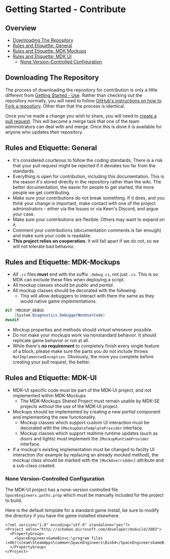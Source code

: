 # Getting Started - Contribute

## Overview

* [Downloading The Repository](#downloading-the-repository)
* [Rules and Etiquette: General](#rules-and-etiquette-general)
* [Rules and Etiquette: MDK Mockups](#rules-and-etiquette-mdk-mockups)
* [Rules and Etiquette: MDK UI](#rules-and-etiquette-mdk-ui)
  * [None Version-Controlled Configuration](#none-version-controlled-configuration)



## Downloading The Repository

The process of downloading the repository for contribution is only a little different from [Getting Started - Use](https://github.com/malware-dev/MDK-Mockups/blob/master/Docs/Getting-Started-Use.md). Rather than checking out the repository normally, you will need to follow [GitHub's instructions on how to Fork a repository](https://help.github.com/articles/fork-a-repo/). Other than that the process is identical.



Once you've made a change you wish to share, you will need to [create a pull request](https://help.github.com/articles/creating-a-pull-request-from-a-fork/). This will become a merge task that one of the team administrators can deal with and merge. Once this is done it is available for anyone who updates their repository.



## Rules and Etiquette: General
* It's considered courteous to follow the coding standards. There is a risk that your pull request might be rejected if it deviates too far from the standards.
* Everything is open for contribution, including this documentation. This is the reason it's stored directly in the repository rather than the wiki. The better documentation, the easier for people to get started, the more people we get contributing.
* Make sure your contributions do not break something. If it does, and you think your change is important, make contact with one of the project administrators - either via the Issues or via Keen's Discord, and argue your case.
* Make sure your contributions are flexible. Others may want to expand on it.
* Comment your contributions (documentation comments is fair enough) and make sure your code is readable.
* **This project relies on cooperation.** It will fall apart if we do not, so we will not tolerate bad behavior.



## Rules and Etiquette: MDK-Mockups

* _All_ `.cs` files **must** end with the suffix `.debug.cs`, not just `.cs`. This is so MDK can exclude these files when deploying a script.
* All mockup classes should be _public_ and _partial_.
* All mockup classes should be decorated with the following:
  * This will allow debuggers to interact with them the same as they would native game implementations.
```cs
#if !MOCKUP_DEBUG
    [System.Diagnostics.DebuggerNonUserCode]
#endif
```
* Mockup properties and methods should _virtual_ whenever possible.
* Do not make your mockups work via nonstandard behavior. It should replicate game behavior or not at all.
* While there's **no requirement** to completely finish every single feature of a block, please make sure the parts you _do not_ include throws `NotImplementedException`. Obviously, the more you complete before creating your pull request, the better.



## Rules and Etiquette: MDK-UI

* MDK-UI specific code must be part of the MDK-UI project, and not implemented within MDK-Mockups
  * The MDK-Mockups Shared Project must remain usable by MDK-SE projects without the use of the MDK-UI project.
* Mockups should be implemented by creating a new _partial_ component and implementing the new functionality.
  * Mockup classes which support custom UI interaction must be decorated with the `IMockupDataTemplateProvider` interface.
  * Mockup classes which support realtime runtime updates (such as doors and lights) must implement the `IMockupRuntimeProvider` interface.
* If a mockup's existing implementation must be changed to facilty UI interaction (for example by replacing an already mocked method), the mockup class should be marked with the `[MockOverridden]` attribute and a sub-class created.



### None Version-Controlled Configuration

The MDK-UI project has a none-version controlled file `SpaceEngineers.paths.prop` which must be manually included for the project to build.

Here is the default template for a standard game install, be sure to modify the directory if you have the game installed elsewhere.

```
<?xml version="1.0" encoding="utf-8" standalone="yes"?>
<Project xmlns="http://schemas.microsoft.com/developer/msbuild/2003">
  <PropertyGroup>
    <SpaceEngineersGameBin>c:\program files (x86)\steam\SteamApps\common\SpaceEngineers\Bin64</SpaceEngineersGameBin>
  </PropertyGroup>
</Project>
```
